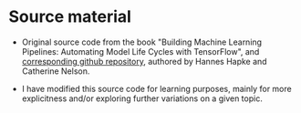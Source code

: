 # Source material

* Original source code from the book "Building Machine Learning Pipelines: Automating Model Life Cycles with TensorFlow", and [corresponding github repository](https://github.com/Building-ML-Pipelines/building-machine-learning-pipelines), authored by Hannes Hapke and Catherine Nelson.

* I have modified this source code for learning purposes, mainly for more explicitness and/or exploring further variations on a given topic.